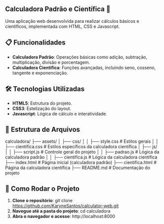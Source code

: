 ## Calculadora Padrão e Científica  🧮

Uma aplicação web desenvolvida para realizar cálculos básicos e científicos, implementada com HTML, CSS e Javascript.

## 📋 Funcionalidades

- **Calculadora Padrão**: Operações básicas como adição, subtração, multiplicação, divisão e porcentagem.
- **Calculadora Científica**: Funções avançadas, incluindo seno, cosseno, tangente e exponenciação.

## 🛠️ Tecnologias Utilizadas

- **HTML5**: Estrutura do projeto.
- **CSS3**: Estelização do layout.
- **Javascript**: Lógica de cálculo e interatividade.

## 📂 Estrutura de Arquivos

calculadora/
├── assets/
│   ├── css/
│   │   ├── style.css       # Estilos gerais
│   │   ├── cientifica.css  # Estilos específicos da calculadora científica
│   ├── js/
│   │   ├── script.js       # Controle geral do projeto
│   │   ├── padrao.js       # Lógica da calculadora padrão
│   │   ├── cientifica.js   # Lógica da calculadora científica
├── index.html              # Página inicial (calculadora padrão)
├── cientifica.html         # Página da calculadora científica
├── README.md               # Documentação do projeto


## 🚀 Como Rodar o Projeto

1. **Clone o repositório**:
   git clone https://github.com/KaryneSantos/calculator-web.git
2. **Navegue até a pasta do projeto**:
   cd calculadora
3. **Abra o navegador e acesse**:
   http://localhost:8000
